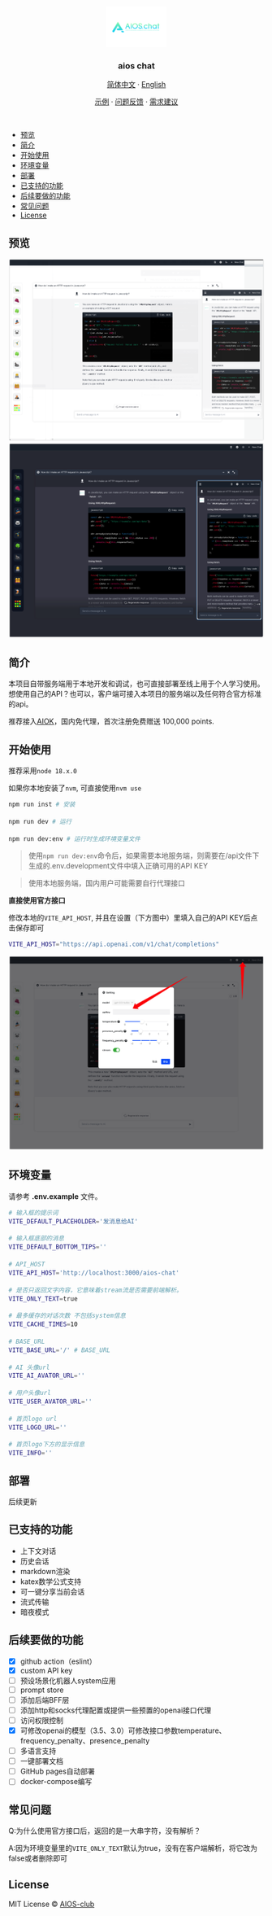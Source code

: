 <div align="center">
  <a href="https://github.com/AIOS-club/lite.aios.chat">
    <img src="src/assets/img/AIOS-LOGO.png" alt="Logo" width="120" height="80">
  </a>

  <h3 align="center">aios chat</h3>

  <p align="center">
    <a href="https://github.com/AIOS-club/aios.chat/">简体中文</a>
    ·
    <a href="https://github.com/AIOS-club/aios.chat/blob/main/README.en.md">English</a>
  </p>

  <p align="center">
    <a href="https://www.aios.chat">示例</a>
    ·
    <a href="https://github.com/AIOS-club/lite.aios.chat/issues">问题反馈</a>
    ·
    <a href="https://github.com/AIOS-club/lite.aios.chat/issues">需求建议</a>
  </p>
</div>

<br />

- [预览](#预览)
- [简介](#简介)
- [开始使用](#开始使用)
- [环境变量](#环境变量)
- [部署](#部署)
- [已支持的功能](#已支持的功能)
- [后续要做的功能](#后续要做的功能)
- [常见问题](#常见问题)
- [License](#license)

## 预览
<img src="docs/preview.png" />
<img src="docs/dark-preview.png" />
<br />

## 简介
本项目自带服务端用于本地开发和调试，也可直接部署至线上用于个人学习使用。
想使用自己的API？也可以，客户端可接入本项目的服务端以及任何符合官方标准的api。

推荐接入[AIOK](https://key.aios.chat)，国内免代理，首次注册免费赠送 100,000 points.
## 开始使用
推荐采用```node 18.x.0```

如果你本地安装了```nvm```, 可直接使用```nvm use```


```bash
npm run inst # 安装

npm run dev # 运行

npm run dev:env # 运行时生成环境变量文件
```

> 使用```npm run dev:env```命令后，如果需要本地服务端，则需要在/api文件下生成的.env.development文件中填入正确可用的API KEY

> 使用本地服务端，国内用户可能需要自行代理接口

**直接使用官方接口**

修改本地的```VITE_API_HOST```, 并且在设置（下方图中）里填入自己的API KEY后点击保存即可
```bash
VITE_API_HOST="https://api.openai.com/v1/chat/completions"
```

<img src="docs/api-key.png" />

## 环境变量
请参考 **.env.example** 文件。<br />
```bash
# 输入框的提示词
VITE_DEFAULT_PLACEHOLDER='发消息给AI'

# 输入框底部的消息
VITE_DEFAULT_BOTTOM_TIPS=''

# API_HOST
VITE_API_HOST='http://localhost:3000/aios-chat'

# 是否只返回文字内容，它意味着stream流是否需要前端解析。
VITE_ONLY_TEXT=true

# 最多缓存的对话次数 不包括system信息
VITE_CACHE_TIMES=10

# BASE_URL
VITE_BASE_URL='/' # BASE_URL

# AI 头像url
VITE_AI_AVATOR_URL=''

# 用户头像url
VITE_USER_AVATOR_URL=''

# 首页logo url
VITE_LOGO_URL=''

# 首页logo下方的显示信息
VITE_INFO=''
```

## 部署
后续更新

## 已支持的功能
- 上下文对话
- 历史会话
- markdown渲染
- katex数学公式支持
- 可一键分享当前会话
- 流式传输
- 暗夜模式

## 后续要做的功能
- [x] github action（eslint）
- [x] custom API key
- [ ] 预设场景化机器人system应用
- [ ] prompt store
- [ ] 添加后端BFF层
- [ ] 添加http和socks代理配置或提供一些预置的openai接口代理
- [ ] 访问权限控制
- [x] 可修改openai的模型（3.5、3.0）可修改接口参数temperature、frequency_penalty、presence_penalty
- [ ] 多语言支持
- [ ] 一键部署文档
- [ ] GitHub pages自动部署
- [ ] docker-compose编写

## 常见问题

Q:为什么使用官方接口后，返回的是一大串字符，没有解析？

A:因为环境变量里的```VITE_ONLY_TEXT```默认为true，没有在客户端解析，将它改为false或者删除即可
## License

MIT License © [AIOS-club](./LICENSE)